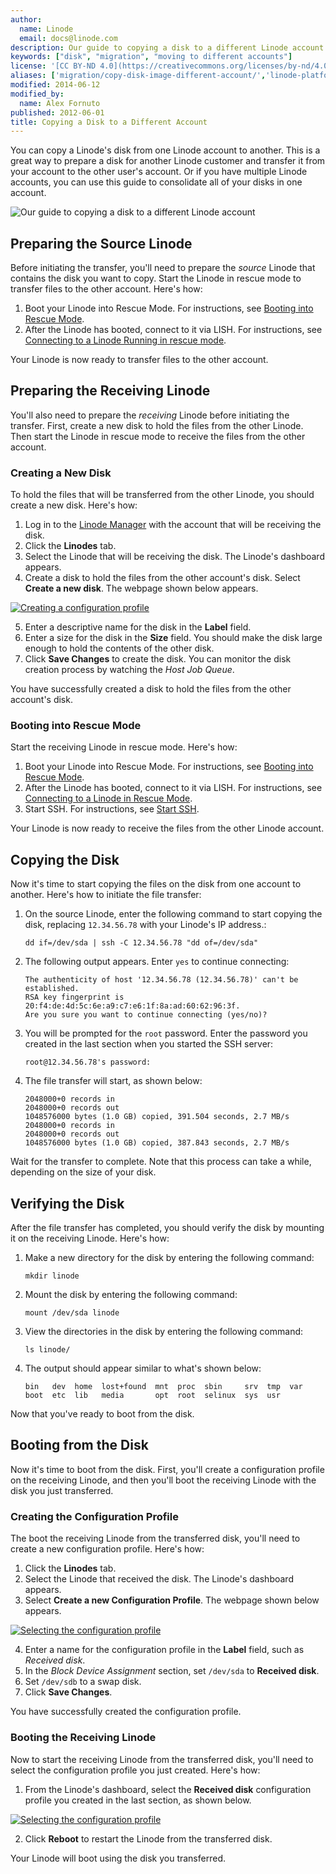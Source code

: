 ```yaml
---
author:
  name: Linode
  email: docs@linode.com
description: Our guide to copying a disk to a different Linode account
keywords: ["disk", "migration", "moving to different accounts"]
license: '[CC BY-ND 4.0](https://creativecommons.org/licenses/by-nd/4.0)'
aliases: ['migration/copy-disk-image-different-account/','linode-platform/manager/managing-disk-images/','migrate-to-linode/disk-images/copying-a-disk-image-to-a-different-account/']
modified: 2014-06-12
modified_by:
  name: Alex Fornuto
published: 2012-06-01
title: Copying a Disk to a Different Account
---
```


You can copy a Linode's disk from one Linode account to another. This is a great way to prepare a disk for another Linode customer and transfer it from your account to the other user's account. Or if you have multiple Linode accounts, you can use this guide to consolidate all of your disks in one account.

![Our guide to copying a disk to a different Linode account](/docs/assets/copying_a_disk_to_a_differnet_account_smg.png "Our guide to copying a disk to a different Linode account")

## Preparing the Source Linode

Before initiating the transfer, you'll need to prepare the *source* Linode that contains the disk you want to copy. Start the Linode in rescue mode to transfer files to the other account. Here's how:

1.  Boot your Linode into Rescue Mode. For instructions, see [Booting into Rescue Mode](/docs/rescue-and-rebuild#sph_booting-into-rescue-mode).
2.  After the Linode has booted, connect to it via LISH. For instructions, see [Connecting to a Linode Running in rescue mode](/docs/rescue-and-rebuild#sph_connecting-to-a-linode-running-in-rescue-mode).

Your Linode is now ready to transfer files to the other account.

## Preparing the Receiving Linode

You'll also need to prepare the *receiving* Linode before initiating the transfer. First, create a new disk to hold the files from the other Linode. Then start the Linode in rescue mode to receive the files from the other account.

### Creating a New Disk

To hold the files that will be transferred from the other Linode, you should create a new disk. Here's how:

1.  Log in to the [Linode Manager](https://manager.linode.com) with the account that will be receiving the disk.
2.  Click the **Linodes** tab.
3.  Select the Linode that will be receiving the disk. The Linode's dashboard appears.
4.  Create a disk to hold the files from the other account's disk. Select **Create a new disk**. The webpage shown below appears.

[![Creating a configuration profile](/docs/assets/1746-migration3-1_small.png)](/docs/assets/1747-migration3-1.png)

5.  Enter a descriptive name for the disk in the **Label** field.
6.  Enter a size for the disk in the **Size** field. You should make the disk large enough to hold the contents of the other disk.
7.  Click **Save Changes** to create the disk. You can monitor the disk creation process by watching the *Host Job Queue*.

You have successfully created a disk to hold the files from the other account's disk.

### Booting into Rescue Mode

Start the receiving Linode in rescue mode. Here's how:

1.  Boot your Linode into Rescue Mode. For instructions, see [Booting into Rescue Mode](/docs/rescue-and-rebuild#sph_booting-into-rescue-mode).
2.  After the Linode has booted, connect to it via LISH. For instructions, see [Connecting to a Linode in Rescue Mode](/docs/rescue-and-rebuild#sph_connecting-to-a-linode-running-in-rescue-mode).
3.  Start SSH. For instructions, see [Start SSH](/docs/rescue-and-rebuild#sph_starting-ssh).

Your Linode is now ready to receive the files from the other Linode account.

## Copying the Disk

Now it's time to start copying the files on the disk from one account to another. Here's how to initiate the file transfer:

1.  On the source Linode, enter the following command to start copying the disk, replacing `12.34.56.78` with your Linode's IP address.:

        dd if=/dev/sda | ssh -C 12.34.56.78 "dd of=/dev/sda"

2.  The following output appears. Enter `yes` to continue connecting:

        The authenticity of host '12.34.56.78 (12.34.56.78)' can't be established.
        RSA key fingerprint is 20:f4:de:4d:5c:6e:a9:c7:e6:1f:8a:ad:60:62:96:3f.
        Are you sure you want to continue connecting (yes/no)?

3.  You will be prompted for the `root` password. Enter the password you created in the last section when you started the SSH server:

        root@12.34.56.78's password:

4.  The file transfer will start, as shown below:

        2048000+0 records in
        2048000+0 records out
        1048576000 bytes (1.0 GB) copied, 391.504 seconds, 2.7 MB/s
        2048000+0 records in
        2048000+0 records out
        1048576000 bytes (1.0 GB) copied, 387.843 seconds, 2.7 MB/s

Wait for the transfer to complete. Note that this process can take a while, depending on the size of your disk.

## Verifying the Disk

After the file transfer has completed, you should verify the disk by mounting it on the receiving Linode. Here's how:

1.  Make a new directory for the disk by entering the following command:

        mkdir linode

2.  Mount the disk by entering the following command:

        mount /dev/sda linode

3.  View the directories in the disk by entering the following command:

        ls linode/

4.  The output should appear similar to what's shown below:

        bin   dev  home  lost+found  mnt  proc  sbin     srv  tmp  var
        boot  etc  lib   media       opt  root  selinux  sys  usr

Now that you've ready to boot from the disk.

## Booting from the Disk

Now it's time to boot from the disk. First, you'll create a configuration profile on the receiving Linode, and then you'll boot the receiving Linode with the disk you just transferred.

### Creating the Configuration Profile

The boot the receiving Linode from the transferred disk, you'll need to create a new configuration profile. Here's how:

1.  Click the **Linodes** tab.
2.  Select the Linode that received the disk. The Linode's dashboard appears.
3.  Select **Create a new Configuration Profile**. The webpage shown below appears.

[![Selecting the configuration profile](/docs/assets/1065-migration6-small.png)](/docs/assets/1064-migration6.png)

4.  Enter a name for the configuration profile in the **Label** field, such as *Received disk*.
5.  In the *Block Device Assignment* section, set `/dev/sda` to **Received disk**.
6.  Set `/dev/sdb` to a swap disk.
7.  Click **Save Changes**.

You have successfully created the configuration profile.

### Booting the Receiving Linode

Now to start the receiving Linode from the transferred disk, you'll need to select the configuration profile you just created. Here's how:

1.  From the Linode's dashboard, select the **Received disk** configuration profile you created in the last section, as shown below.

[![Selecting the configuration profile](/docs/assets/1060-migration4-small.png)](/docs/assets/1061-migration4.png)

2.  Click **Reboot** to restart the Linode from the transferred disk.

Your Linode will boot using the disk you transferred.
